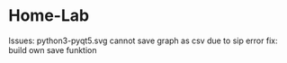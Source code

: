 # Home-Lab
Issues: python3-pyqt5.svg
cannot save graph as csv due to sip error
fix: build own save funktion